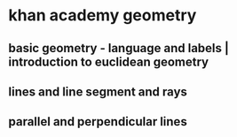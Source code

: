 # khan academy geometry
## basic geometry - language and labels | introduction to euclidean geometry
## lines and line segment and rays
## parallel and perpendicular lines
